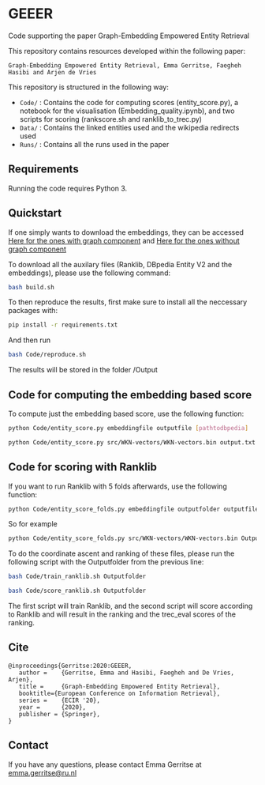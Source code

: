 # GEEER
Code supporting the paper Graph-Embedding Empowered Entity Retrieval

This repository contains resources developed within the following paper:

```
Graph-Embedding Empowered Entity Retrieval, Emma Gerritse, Faegheh Hasibi and Arjen de Vries
```

This repository is structured in the following way:

- `Code/` : Contains the code for computing scores (entity_score.py), a notebook for the visualisation (Embedding_quality.ipynb), and two scripts for scoring (rankscore.sh and ranklib_to_trec.py)
- `Data/` : Contains the linked entities used and the wikipedia redirects used
- `Runs/` : Contains all the runs used in the paper

## Requirements
Running the code requires Python 3.

## Quickstart

If one simply wants to download the embeddings, they can be accessed [Here for the ones with graph component](https://surfdrive.surf.nl/files/index.php/s/V2mc4zrcE46Ucvs/download) and [Here for the ones without graph component](https://surfdrive.surf.nl/files/index.php/s/OFipMGvn8zXAHqS/download)

To download all the auxilary files (Ranklib, DBpedia Entity V2 and the embeddings), please use the following command:

```bash
bash build.sh
```

To then reproduce the results, first make sure to install all the neccessary packages with:

```bash
pip install -r requirements.txt
```

And then run

```bash
bash Code/reproduce.sh
```

The results will be stored in the folder /Output

## Code for computing the embedding based score

To compute just the embedding based score, use the following function:

```bash
python Code/entity_score.py embeddingfile outputfile [pathtodbpedia]
```

```bash
python Code/entity_score.py src/WKN-vectors/WKN-vectors.bin output.txt src/DBpedia-Entity/runs/v2/bm25f-ca_v2.run
```

## Code for scoring with Ranklib

If you want to run Ranklib with 5 folds afterwards, use the following function:

```bash
python Code/entity_score_folds.py embeddingfile outputfolder outputfile [pathtodbpedia]
```

So for example

```bash
python Code/entity_score_folds.py src/WKN-vectors/WKN-vectors.bin Outputfolder output.txt src/DBpedia-Entity/runs/v2/bm25f-ca_v2.run
```

To do the coordinate ascent and ranking of these files, please run the following script with the Outputfolder from the previous line:

```bash
bash Code/train_ranklib.sh Outputfolder

bash Code/score_ranklib.sh Outputfolder
```

The first script will train Ranklib, and the second script will score according to Ranklib and will result in the ranking and the trec_eval scores of the ranking. 


## Cite

```
@inproceedings{Gerritse:2020:GEEER, 
   author =    {Gerritse, Emma and Hasibi, Faegheh and De Vries, Arjen},
   title =     {Graph-Embedding Empowered Entity Retrieval},
   booktitle={European Conference on Information Retrieval},
   series =    {ECIR '20},
   year =      {2020},
   publisher = {Springer},
} 
```

## Contact

If you have any questions, please contact Emma Gerritse at emma.gerritse@ru.nl
